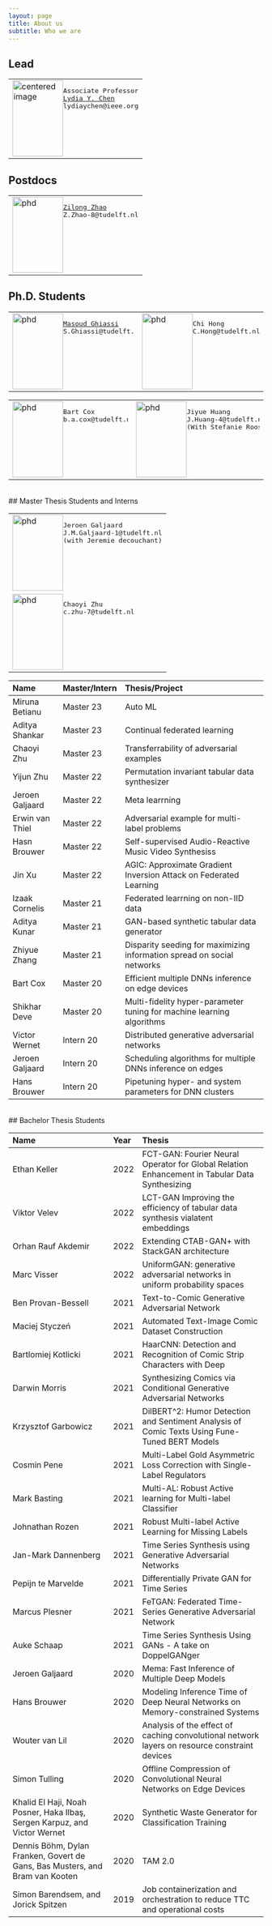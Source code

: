```yaml
---
layout: page
title: About us
subtitle: Who we are
---
```


## Lead



<table>
<tr>
<td style="border: none;">
<img style="float:left" src="https://github.com/Team-TUD/DIS/blob/master/images/chen.jpg?raw=true" title="Associate Professor" width="100" height="150" alt="centered image"/>
<pre>
Associate Professor
<a href="https://lydiaychen.com/">Lydia Y. Chen</a>
lydiaychen@ieee.org
<!-- Lydia Y. Chen
<a href="https://lydiaychen.com/">Personal Website</a> -->
</pre>
</td>
</tr>
</table>
<!-- <table>
<tr>
<td style="border: none;">
<img src="https://github.com/Team-TUD/DIS/blob/master/images/zhao.jpg?raw=true" title="phd" width="100" height="150" />  
<div class="container">
<a href="https://www.linkedin.com/in/zilong-zhao/">Zilong ZHAO</a>
<p style="text-align:right;"> zilong.zhao@gipsa-lab.fr </p>
</div>
</td>
</tr>
</table> -->

<!-- <table style="border-collapse: collapse; border: none;"> -->
<!-- <table>
<tr>
 <img src="https://github.com/Team-TUD/DIS/blob/master/images/chen.jpg?raw=true" title="phd" width="100" height="150"/>  <div class="container">
	<a href="https://lydiaychen.com/">Lydia Y. Chen</a>
	<p>Associate Professor</p>
  <p>Y.Chen-10@tudelft.nl</p>  </tr> </table> -->

## Postdocs

<!-- <table>
<tr>
<td style="border: none;">
<img src="https://github.com/Team-TUD/DIS/blob/master/images/zhao.jpg?raw=true" title="phd" width="100" height="150"/>  <pre>
<a href="https://www.linkedin.com/in/zilong-zhao/">Zilong ZHAO</a>
<p> zilong.zhao@gipsa-lab.fr </p>
</pre>
</td>
</tr>
</table> -->
<table>
<tr>
<td style="border: none;">
<img style="float:left" src="https://github.com/Team-TUD/DIS/blob/master/images/zhao.jpg?raw=true" title="phd" width="100" height="150"/>
<pre>
<a href="https://www.linkedin.com/in/zilong-zhao/">Zilong Zhao</a>
Z.Zhao-8@tudelft.nl
</pre>
</td>
</tr>
</table>


## Ph.D. Students
<table>
<tr>
<td style="border: none;">
<img style="float:left" src="https://github.com/Team-TUD/DIS/blob/master/images/ghiassi.jpg?raw=true" title="phd" width="100" height="150"/>
<pre>
<a href="https://www.tudelft.nl/ewi/over-de-faculteit/afdelingen/software-technology/distributed-systems/people/masoud-ghiassi/">Masoud Ghiassi</a>
S.Ghiassi@tudelft.nl
</pre>
</td>



<td style="border: none;">
<img style="float:left" src="https://github.com/Team-TUD/DIS/blob/master/images/hongchi.jpg?raw=true" title="phd" width="100" height="150"/>
<pre>
Chi Hong
C.Hong@tudelft.nl  
</pre>
</td>
</tr></table>




<table>
<tr>
<td style="border: none;">
<img style="float:left" src="https://github.com/Team-TUD/DIS/blob/master/images/flat-user-icon-png-3.png?raw=true" title="phd" width="100" height="150"/>
<pre>
Bart Cox
b.a.cox@tudelft.nl
</pre>
</td>


<td style="border: none;">
<img style="float:left" src="https://github.com/Team-TUD/DIS/blob/master/images/jiyue.jpg?raw=true" title="phd" width="100" height="150"/>
<pre>
Jiyue Huang
J.Huang-4@tudelft.nl
(With Stefanie Roos)
</pre>
</td>
</tr></table>

<table>
<tr>
<td style="border: none;">
<img style="float:left" src="https://github.com/Team-TUD/DIS/blob/master/images/flat-user-icon-png-3.png?raw=true" title="phd" width="100" height="150"/>
<pre>
Jeroen Galjaard
J.M.Galjaard-1@tudelft.nl
(with Jeremie decouchant)
</pre>
</td>
</tr>	

<td style="border: none;">
<img style="float:left" src="https://github.com/Team-TUD/DIS/blob/master/images/jiyue.jpg?raw=true" title="phd" width="100" height="150"/>
<pre>
Chaoyi Zhu
c.zhu-7@tudelft.nl
</pre>
</td>
</tr

</table>




<br>
## Master Thesis Students and Interns





**Name**|**Master/Intern**|**Thesis/Project**
:-----|:-----|:-----
Miruna Betianu|Master 23| Auto ML
Aditya Shankar|Master 23| Continual federated learning
Chaoyi Zhu|Master 23| Transferrability of adversarial examples
Yijun Zhu|Master 22| Permutation invariant tabular data synthesizer
Jeroen Galjaard|Master 22| Meta learrning 
Erwin van Thiel|Master 22| Adversarial example for multi-label problems
Hasn Brouwer|Master 22| Self-supervised Audio-Reactive Music Video Synthesiss
Jin Xu|Master 22| AGIC: Approximate Gradient Inversion Attack on Federated Learning
Izaak Cornelis|Master 21| Federated learrning on non-IID data
Aditya Kunar|Master 21| GAN-based synthetic tabular data generator
Zhiyue Zhang|Master 21| Disparity seeding for maximizing information spread on social networks
Bart Cox|Master 20| Efficient multiple DNNs inference on edge devices
Shikhar Deve|Master 20| Multi-fidelity hyper-parameter tuning for machine learning algorithms
Victor Wernet|Intern 20| Distributed generative adversarial networks
Jeroen Galjaard|Intern 20| Scheduling algorithms for multiple DNNs inference on edges
Hans Brouwer|Intern 20| Pipetuning hyper- and system parameters for DNN clusters

<br>
## Bachelor Thesis Students

**Name**|**Year**|**Thesis**
:-----|:-----|:-----
Ethan Keller|2022| FCT-GAN: Fourier Neural Operator for Global Relation Enhancement in Tabular Data Synthesizing
Viktor Velev|2022| LCT-GAN Improving the efficiency of tabular data synthesis vialatent embeddings
Orhan Rauf Akdemir|2022| Extending CTAB-GAN+ with StackGAN architecture
Marc Visser|2022| UniformGAN: generative adversarial networks in uniform probability spaces
Ben Provan-Bessell|2021| Text-to-Comic Generative Adversarial Network
Maciej Styczeń|2021| Automated Text-Image Comic Dataset Construction
Bartlomiej Kotlicki|2021| HaarCNN: Detection and Recognition of Comic Strip Characters with Deep
Darwin Morris|2021| Synthesizing Comics via Conditional Generative Adversarial Networks
Krzysztof Garbowicz|2021| DilBERT^2: Humor Detection and Sentiment Analysis of Comic Texts Using Fune-Tuned BERT Models
Cosmin Pene|2021| Multi-Label Gold Asymmetric Loss Correction with Single-Label Regulators
Mark Basting|2021|Multi-AL: Robust Active learning for Multi-label Classifier
Johnathan Rozen|2021|Robust Multi-label Active Learning for Missing Labels
Jan-Mark Dannenberg|2021| Time Series Synthesis using Generative Adversarial Networks
Pepijn te Marvelde |2021| Differentially Private GAN for Time Series
Marcus Plesner|2021|FeTGAN: Federated Time-Series Generative Adversarial Network
Auke Schaap|2021|Time Series Synthesis Using GANs - A take on DoppelGANger
Jeroen Galjaard|2020| Mema: Fast Inference of Multiple Deep Models
Hans Brouwer|2020| Modeling Inference Time of Deep Neural Networks on Memory-constrained Systems
Wouter van Lil|2020| Analysis of the effect of caching convolutional network layers on resource constraint devices
Simon Tulling|2020|Offline Compression of Convolutional Neural Networks on Edge Devices
Khalid El Haji,  Noah Posner, Haka  Ilbaş, Sergen Karpuz, and Victor Wernet |2020|Synthetic Waste Generator for Classification Training
Dennis Böhm, Dylan Franken, Govert de Gans, Bas Musters, and  Bram van Kooten |2020|TAM 2.0
Simon Barendsem, and Jorick Spitzen|2019| Job containerization and orchestration to reduce TTC and operational costs




